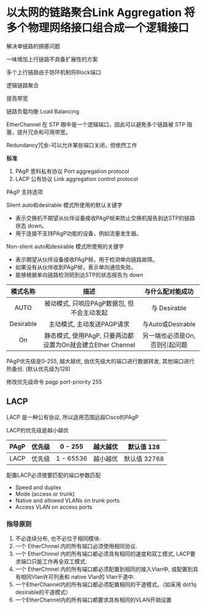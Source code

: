 # 以太网的链路聚合Link Aggregation 将多个物理网络接口组合成一个逻辑接口 

解决单链路的拥塞问题

一味增加上行链路不具备扩展性的方案

多个上行链路由于防环机制将Block端口

逻辑链路聚合

提高带宽

链路负载均衡 Load Balancing

EtherChannel 在 STP 眼中是一个逻辑端口，因此可以避免多个链路被 STP 阻塞，提升冗余和可用带宽。

Redundancy冗余-可以允许某些端口关闭，但依然工作

**标准**
1. PAgP 思科私有协议 Port aggregation protocol
2. LACP    公有协议 Link aggregation control protocol

PAgP 支持选项

Slient    auto和desirable 模式所使用的默认关键字
- 表示交换机不期望从伙伴设备接收PAgP帧来防止交换机报告到达STP的链路状态 down。
- 用于连接不支持PAgP功能的设备，例如流量发生器。

Non-slient    auto和desirable 模式所使用的关键字
- 表示期望从伙伴设备接收PAgP帧，用于检测单向链路故障。
- 如果没有从伙伴收到PAgP帧，表示单向通信失败。
- 能够根据单向链路检测把到达STP的状态报告为 down 

|模式名称|描述|与什么配对能成功|
|:---:|:----:|:------------:|
|AUTO|被动模式, 只响应PAgP数据包, 但不会主动发起|与 Desirable|
|Desirable|主动模式, 主动发送PAGP请求|与Auto或Desirable|
|On|静态模式, 使用PAgP, 只要两边都设置为On就会建立Ether Channel|另一端也必须是On, 否则引起问题|

PAgP优先级是0-255, 越大越优, 由优先级大的端口进行数据转发, 其他端口进行热备份. (默认优先级为128)

修改优先级命令
pagp port-priority 255

## LACP

LACP 是一种公有协议, 所以适用范围远超Cisco的PAgP

LACP的优先级是越小越优

|PAgP|优先级|0 - 255|越大越优|默认值 128|
|:---|:---:|:------:|:-----:|:-------:|
|LACP|优先级|1 - 65536|越小越优|默认值 32768|

配置LACP必须使要匹配的端口参数匹配
- Speed and duplex
- Mode (access or trunk)
- Native and allowed VLANs on trunk ports
- Access VLAN on access ports

### 指导原则
1. 不必连续分布, 也不必位于相同模块.
2. 一个 EtherChnnel 内的所有端口必须使用相同协议.
3. 一个 EtherChnnel 内的所有端口都必须具有相同的速度和双工模式, LACP要求端口只能工作再全双工模式.
4. 一个 EtherChnnel 内的所有端口都必须配置到相同的接入Vlan中, 或配置到具有相同Vlan许可列表和 native Vlan的 Vlan干道中.
5. 一个EtherChannel内的所有端口都必须配置相同的干道模式。（如采用 dot1q desirable的干道模式）
6. 一个EtherChannel内的所有端口都要求具有相同的VLAN开销设置